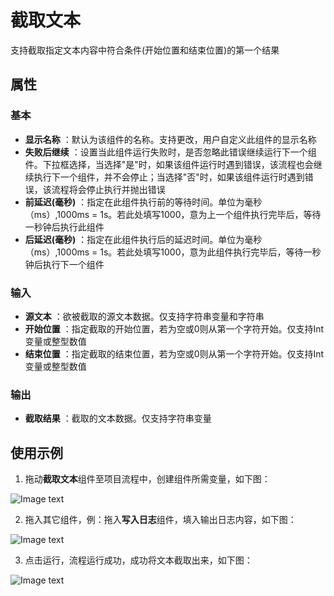 # 截取文本

支持截取指定文本内容中符合条件(开始位置和结束位置)的第一个结果

## 属性

### 基本

- **显示名称** ：默认为该组件的名称。支持更改，用户自定义此组件的显示名称
- **失败后继续** ：设置当此组件运行失败时，是否忽略此错误继续运行下一个组件。下拉框选择，当选择"是"时，如果该组件运行时遇到错误，该流程也会继续执行下一个组件，并不会停止；当选择"否"时，如果该组件运行时遇到错误，该流程将会停止执行并抛出错误
- **前延迟(毫秒)** ：指定在此组件执行前的等待时间。单位为毫秒（ms）,1000ms = 1s。若此处填写1000，意为上一个组件执行完毕后，等待一秒钟后执行此组件
- **后延迟(毫秒)** ：指定在此组件执行后的延迟时间。单位为毫秒（ms）,1000ms = 1s。若此处填写1000，意为此组件执行完毕后，等待一秒钟后执行下一个组件

### 输入

- **源文本** ：欲被截取的源文本数据。仅支持字符串变量和字符串
- **开始位置** ：指定截取的开始位置，若为空或0则从第一个字符开始。仅支持Int变量或整型数值
- **结束位置** ：指定截取的结束位置，若为空或0则从第一个字符开始。仅支持Int变量或整型数值

### 输出

- **截取结果** ：截取的文本数据。仅支持字符串变量

## 使用示例

1. 拖动**截取文本**组件至项目流程中，创建组件所需变量，如下图：

![Image text](https://docimages.blob.core.chinacloudapi.cn/images/Activities/GetSubstringActivity2021010501.png)

2. 拖入其它组件，例：拖入**写入日志**组件，填入输出日志内容，如下图：

![Image text](https://docimages.blob.core.chinacloudapi.cn/images/Activities/GetSubstringActivity2021010502.png)

3. 点击运行，流程运行成功，成功将文本截取出来，如下图：

![Image text](https://docimages.blob.core.chinacloudapi.cn/images/Activities/GetSubstringActivity2021010503.png)